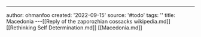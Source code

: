 ---
author: ohmanfoo
created: '2022-09-15'
source: '#todo'
tags: ''
title: Macedonia
---[[Reply of the zaporozhian cossacks wikipedia.md]]
[[Rethinking Self Determination.md]]
[[Macedonia.md]]
